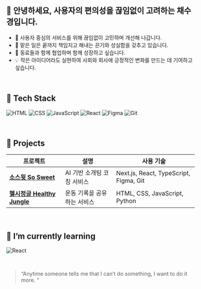 ## 👋 안녕하세요, 사용자의 편의성을 끊임없이 고려하는 채수경입니다.

- 🎯 사용자 중심의 서비스를 위해 끊임없이 고민하며 개선해 나갑니다.  
- 💪 맡은 일은 끝까지 책임지고 해내는 끈기와 성실함을 갖추고 있습니다. 
- 🤝 동료들과 함께 협업하며 함께 성장하고 싶습니다.  
- 💡 작은 아이디어라도 실현하여 사회와 회사에 긍정적인 변화를 만드는 데 기여하고 싶습니다.

<br>

## 🔧 Tech Stack
![HTML](https://img.shields.io/badge/HTML5-E34F26?style=flat-square&logo=html5&logoColor=white)
![CSS](https://img.shields.io/badge/CSS3-1572B6?style=flat-square&logo=css3&logoColor=white)
![JavaScript](https://img.shields.io/badge/JavaScript-F7DF1E?style=flat-square&logo=javascript&logoColor=black)
![React](https://img.shields.io/badge/React-61DAFB?style=flat-square&logo=react&logoColor=black)
![Figma](https://img.shields.io/badge/Figma-F24E1E?style=flat-square&logo=figma&logoColor=white)
![Git](https://img.shields.io/badge/Git-F05032?style=flat-square&logo=git&logoColor=white)

<br>

## 📁 Projects
| 프로젝트 | 설명 | 사용 기술 |
|----------|------|-----------|
| **[소스윗 So Sweet](https://github.com/dnwls6102/SoSweet)** | AI 기반 소개팅 코칭 서비스 | Next.js, React, TypeScript, Figma, Git |
| **[헬시정글 Healthy Jungle](https://github.com/goplayzig/HealthJungle)** | 운동 기록을 공유하는 서비스 | HTML, CSS, JavaScript, Python |

<br>

## 🌱 I’m currently learning
![React](https://img.shields.io/badge/React-61DAFB?style=flat-square&logo=react&logoColor=black)

<br>

> “Anytime someone tells me that I can’t do something, I want to do it more. ”
